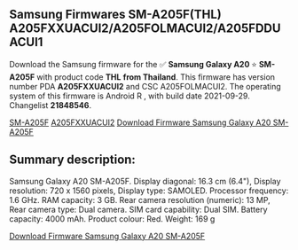 <h2>Samsung Firmwares SM-A205F(THL) A205FXXUACUI2/A205FOLMACUI2/A205FDDUACUI1</h2>
Download the Samsung firmware for the ✅ <strong>Samsung Galaxy A20 </strong> ⭐ <strong>SM-A205F</strong> with product code <strong>THL</strong> <strong> from Thailand</strong>. This firmware has version number PDA <strong>A205FXXUACUI2</strong> and CSC A205FOLMACUI2. The operating system of this firmware is Android R , with build date 2021-09-29. Changelist <strong>21848546</strong>.


[SM-A205F](https://samfirm.shop/samsung/model/SM-A205F)
[A205FXXUACUI2](https://samfirm.shop/samsung/pda/A205FXXUACUI2)
[Download Firmware Samsung Galaxy A20 SM-A205F](https://samfirm.shop/samsung/firmware/461793)
<h2>Summary description:</h2>
<p>Samsung Galaxy A20 SM-A205F. Display diagonal: 16.3 cm (6.4"), Display resolution: 720 x 1560 pixels, Display type: SAMOLED. Processor frequency: 1.6 GHz. RAM capacity: 3 GB. Rear camera resolution (numeric): 13 MP, Rear camera type: Dual camera. SIM card capability: Dual SIM. Battery capacity: 4000 mAh. Product colour: Red. Weight: 169 g</p>


[Download Firmware Samsung Galaxy A20 SM-A205F](https://samfirm.shop/samsung/firmware/461793)
